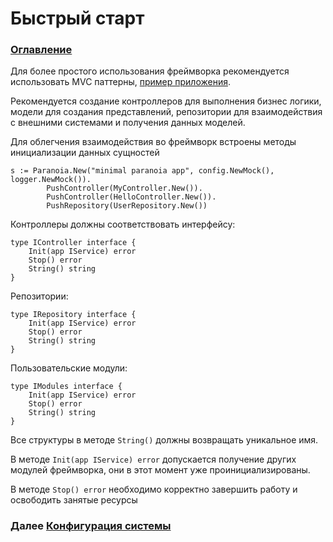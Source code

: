 # Быстрый старт

### [Оглавление](./index.md)

Для более простого использования фреймворка рекомендуется использовать MVC паттерны, [пример приложения](https://gitlab.com/devpro_studio/paranoia_example). 

Рекомендуется создание контроллеров для выполнения бизнес логики, модели для создания представлений, репозитории для взаимодействия с внешними системами и получения данных моделей.

Для облегчения взаимодействия во фреймворк встроены методы инициализации данных сущностей

```
s := Paranoia.New("minimal paranoia app", config.NewMock(), logger.NewMock()).
        PushController(MyController.New()).
        PushController(HelloController.New()).
        PushRepository(UserRepository.New())
```

Контроллеры должны соответствовать интерфейсу:

```
type IController interface {
	Init(app IService) error
	Stop() error
	String() string
}
```

Репозитории:

```
type IRepository interface {
	Init(app IService) error
	Stop() error
	String() string
}
```

Пользовательские модули:

```
type IModules interface {
	Init(app IService) error
	Stop() error
	String() string
}
```

Все структуры в методе `String()` должны возвращать уникальное имя.

В методе `Init(app IService) error` допускается получение других модулей фреймворка, они в этот момент уже проинициализированы. 

В методе `Stop() error` необходимо корректно завершить работу и освободить занятые ресурсы

### Далее [Конфигурация системы](./config-index.md)